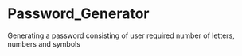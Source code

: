# Password_Generator
Generating a password consisting of user required number of letters, numbers and symbols
